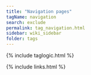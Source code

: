 ```yaml
---
title: "Navigation pages"
tagName: navigation
search: exclude
permalink: tag_navigation.html
sidebar: wiki_sidebar
folder: tags
---
```

{% include taglogic.html %}

{% include links.html %}
